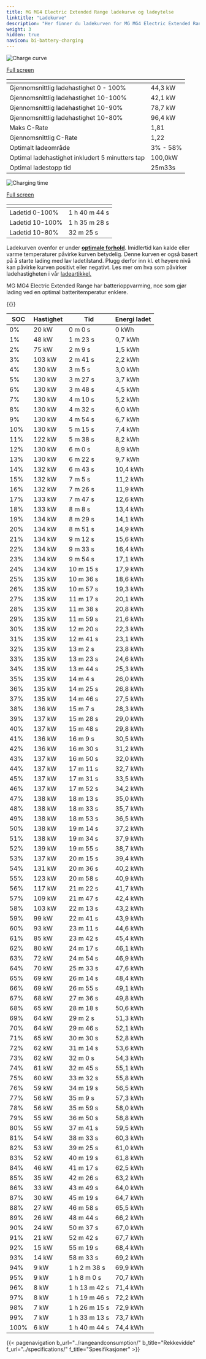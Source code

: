 ```yaml
---
title: MG MG4 Electric Extended Range ladekurve og ladeytelse
linktitle: "Ladekurve"
description: "Her finner du ladekurven for MG MG4 Electric Extended Range."
weight: 3
hidden: true
navicon: bi-battery-charging
---
```

<!-- markdownlint-disable MD033 -->
<!-- markdownlint-disable MD010 -->
<img src="/images/models/mg/mg4/mg4_electric_extended_range/chargingcurve.svg" alt="Charge curve" class="img-fluid">

[Full screen](/images/models/mg/mg4/mg4_electric_extended_range/chargingcurve.svg)


<div class="table-responsive">
<table class="table table-striped border">
	<thead>
		<tr>
			<th>
			</th>
			<th>
			</th>
		</tr>
	</thead>
	<tbody>
		<tr>
			<td>
				Gjennomsnittlig ladehastighet 0 - 100%
			</td>
			<td>
				44,3 kW
			</td>
		</tr>
		<tr>
			<td>
				Gjennomsnittlig ladehastighet 10-100%
			</td>
			<td>
				42,1 kW
			</td>
		</tr>
		<tr>
			<td>
				Gjennomsnittlig ladehastighet 10-90%
			</td>
			<td>
				78,7 kW
			</td>
		</tr>
		<tr>
			<td>
				Gjennomsnittlig ladehastighet 10-80%
			</td>
			<td>
				96,4 kW
			</td>
		</tr>
		<tr>
			<td>
				Maks C-Rate
			</td>
			<td>
				1,81
			</td>
		</tr>
		<tr>
			<td>
				Gjennomsnittlig C-Rate
			</td>
			<td>
				1,22
			</td>
		</tr>
		<tr>
			<td>
				Optimalt ladeområde
			</td>
			<td>
				3% - 58%
			</td>
		</tr>
		<tr>
			<td>
				Optimal ladehastighet inkludert 5 minutters tap
			</td>
			<td>
				100,0kW
			</td>
		</tr>
		<tr>
			<td>
				Optimal ladestopp tid
			</td>
			<td>
				25m33s
			</td>
		</tr>
	</tbody>
</table>
</div>
<img src="/images/models/mg/mg4/mg4_electric_extended_range/chargingtime.svg" alt="Charging time" class="img-fluid">

[Full screen](/images/models/mg/mg4/mg4_electric_extended_range/chargingtime.svg)
<div class="table-responsive">
<table class="table table-striped border">
	<thead>
		<tr>
			<th>
			</th>
			<th>
			</th>
		</tr>
	</thead>
	<tbody>
		<tr>
			<td>
				Ladetid 0-100%
			</td>
			<td>
				1 h 40 m 44 s
			</td>
		</tr>
		<tr>
			<td>
				Ladetid 10-100%
			</td>
			<td>
				1 h 35 m 28 s
			</td>
		</tr>
		<tr>
			<td>
				Ladetid 10-80%
			</td>
			<td>
				 32 m 25 s
			</td>
		</tr>
	</tbody>
</table>
</div>


Ladekurven ovenfor er under **[optimale forhold](../../../../../technology/battery/charging/#temperatur)**. Imidlertid kan kalde eller varme temperaturer påvirke kurven betydelig. Denne kurven er også basert på å starte lading med lav ladetilstand. Plugg derfor inn kl. et høyere nivå kan påvirke kurven positivt eller negativt. Les mer om hva som påvirker ladehastigheten i vår [ladeartikkel.](../../../../../technology/battery/charging/)


MG MG4 Electric Extended Range har batterioppvarming, noe som gjør lading ved en optimal batteritemperatur enklere.


{{<evkxdisplayaddarticle />}}
<div class="table-responsive">
<table class="table table-striped border">
	<thead>
		<tr>
			<th>
				SOC
			</th>
			<th>
				Hastighet
			</th>
			<th>
				Tid
			</th>
			<th>
				Energi ladet
			</th>
		</tr>
	</thead>
	<tbody>
		<tr>
			<td>
				0%
			</td>
			<td>
				20 kW
			</td>
			<td>
				 0 m 0 s
			</td>
			<td>
				0 kWh
			</td>
		</tr>
		<tr>
			<td>
				1%
			</td>
			<td>
				48 kW
			</td>
			<td>
				 1 m 23 s
			</td>
			<td>
				0,7 kWh
			</td>
		</tr>
		<tr>
			<td>
				2%
			</td>
			<td>
				75 kW
			</td>
			<td>
				 2 m 9 s
			</td>
			<td>
				1,5 kWh
			</td>
		</tr>
		<tr>
			<td>
				3%
			</td>
			<td>
				103 kW
			</td>
			<td>
				 2 m 41 s
			</td>
			<td>
				2,2 kWh
			</td>
		</tr>
		<tr>
			<td>
				4%
			</td>
			<td>
				130 kW
			</td>
			<td>
				 3 m 5 s
			</td>
			<td>
				3,0 kWh
			</td>
		</tr>
		<tr>
			<td>
				5%
			</td>
			<td>
				130 kW
			</td>
			<td>
				 3 m 27 s
			</td>
			<td>
				3,7 kWh
			</td>
		</tr>
		<tr>
			<td>
				6%
			</td>
			<td>
				130 kW
			</td>
			<td>
				 3 m 48 s
			</td>
			<td>
				4,5 kWh
			</td>
		</tr>
		<tr>
			<td>
				7%
			</td>
			<td>
				130 kW
			</td>
			<td>
				 4 m 10 s
			</td>
			<td>
				5,2 kWh
			</td>
		</tr>
		<tr>
			<td>
				8%
			</td>
			<td>
				130 kW
			</td>
			<td>
				 4 m 32 s
			</td>
			<td>
				6,0 kWh
			</td>
		</tr>
		<tr>
			<td>
				9%
			</td>
			<td>
				130 kW
			</td>
			<td>
				 4 m 54 s
			</td>
			<td>
				6,7 kWh
			</td>
		</tr>
		<tr>
			<td>
				10%
			</td>
			<td>
				130 kW
			</td>
			<td>
				 5 m 15 s
			</td>
			<td>
				7,4 kWh
			</td>
		</tr>
		<tr>
			<td>
				11%
			</td>
			<td>
				122 kW
			</td>
			<td>
				 5 m 38 s
			</td>
			<td>
				8,2 kWh
			</td>
		</tr>
		<tr>
			<td>
				12%
			</td>
			<td>
				130 kW
			</td>
			<td>
				 6 m 0 s
			</td>
			<td>
				8,9 kWh
			</td>
		</tr>
		<tr>
			<td>
				13%
			</td>
			<td>
				130 kW
			</td>
			<td>
				 6 m 22 s
			</td>
			<td>
				9,7 kWh
			</td>
		</tr>
		<tr>
			<td>
				14%
			</td>
			<td>
				132 kW
			</td>
			<td>
				 6 m 43 s
			</td>
			<td>
				10,4 kWh
			</td>
		</tr>
		<tr>
			<td>
				15%
			</td>
			<td>
				132 kW
			</td>
			<td>
				 7 m 5 s
			</td>
			<td>
				11,2 kWh
			</td>
		</tr>
		<tr>
			<td>
				16%
			</td>
			<td>
				132 kW
			</td>
			<td>
				 7 m 26 s
			</td>
			<td>
				11,9 kWh
			</td>
		</tr>
		<tr>
			<td>
				17%
			</td>
			<td>
				133 kW
			</td>
			<td>
				 7 m 47 s
			</td>
			<td>
				12,6 kWh
			</td>
		</tr>
		<tr>
			<td>
				18%
			</td>
			<td>
				133 kW
			</td>
			<td>
				 8 m 8 s
			</td>
			<td>
				13,4 kWh
			</td>
		</tr>
		<tr>
			<td>
				19%
			</td>
			<td>
				134 kW
			</td>
			<td>
				 8 m 29 s
			</td>
			<td>
				14,1 kWh
			</td>
		</tr>
		<tr>
			<td>
				20%
			</td>
			<td>
				134 kW
			</td>
			<td>
				 8 m 51 s
			</td>
			<td>
				14,9 kWh
			</td>
		</tr>
		<tr>
			<td>
				21%
			</td>
			<td>
				134 kW
			</td>
			<td>
				 9 m 12 s
			</td>
			<td>
				15,6 kWh
			</td>
		</tr>
		<tr>
			<td>
				22%
			</td>
			<td>
				134 kW
			</td>
			<td>
				 9 m 33 s
			</td>
			<td>
				16,4 kWh
			</td>
		</tr>
		<tr>
			<td>
				23%
			</td>
			<td>
				134 kW
			</td>
			<td>
				 9 m 54 s
			</td>
			<td>
				17,1 kWh
			</td>
		</tr>
		<tr>
			<td>
				24%
			</td>
			<td>
				134 kW
			</td>
			<td>
				 10 m 15 s
			</td>
			<td>
				17,9 kWh
			</td>
		</tr>
		<tr>
			<td>
				25%
			</td>
			<td>
				135 kW
			</td>
			<td>
				 10 m 36 s
			</td>
			<td>
				18,6 kWh
			</td>
		</tr>
		<tr>
			<td>
				26%
			</td>
			<td>
				135 kW
			</td>
			<td>
				 10 m 57 s
			</td>
			<td>
				19,3 kWh
			</td>
		</tr>
		<tr>
			<td>
				27%
			</td>
			<td>
				135 kW
			</td>
			<td>
				 11 m 17 s
			</td>
			<td>
				20,1 kWh
			</td>
		</tr>
		<tr>
			<td>
				28%
			</td>
			<td>
				135 kW
			</td>
			<td>
				 11 m 38 s
			</td>
			<td>
				20,8 kWh
			</td>
		</tr>
		<tr>
			<td>
				29%
			</td>
			<td>
				135 kW
			</td>
			<td>
				 11 m 59 s
			</td>
			<td>
				21,6 kWh
			</td>
		</tr>
		<tr>
			<td>
				30%
			</td>
			<td>
				135 kW
			</td>
			<td>
				 12 m 20 s
			</td>
			<td>
				22,3 kWh
			</td>
		</tr>
		<tr>
			<td>
				31%
			</td>
			<td>
				135 kW
			</td>
			<td>
				 12 m 41 s
			</td>
			<td>
				23,1 kWh
			</td>
		</tr>
		<tr>
			<td>
				32%
			</td>
			<td>
				135 kW
			</td>
			<td>
				 13 m 2 s
			</td>
			<td>
				23,8 kWh
			</td>
		</tr>
		<tr>
			<td>
				33%
			</td>
			<td>
				135 kW
			</td>
			<td>
				 13 m 23 s
			</td>
			<td>
				24,6 kWh
			</td>
		</tr>
		<tr>
			<td>
				34%
			</td>
			<td>
				135 kW
			</td>
			<td>
				 13 m 44 s
			</td>
			<td>
				25,3 kWh
			</td>
		</tr>
		<tr>
			<td>
				35%
			</td>
			<td>
				135 kW
			</td>
			<td>
				 14 m 4 s
			</td>
			<td>
				26,0 kWh
			</td>
		</tr>
		<tr>
			<td>
				36%
			</td>
			<td>
				135 kW
			</td>
			<td>
				 14 m 25 s
			</td>
			<td>
				26,8 kWh
			</td>
		</tr>
		<tr>
			<td>
				37%
			</td>
			<td>
				135 kW
			</td>
			<td>
				 14 m 46 s
			</td>
			<td>
				27,5 kWh
			</td>
		</tr>
		<tr>
			<td>
				38%
			</td>
			<td>
				136 kW
			</td>
			<td>
				 15 m 7 s
			</td>
			<td>
				28,3 kWh
			</td>
		</tr>
		<tr>
			<td>
				39%
			</td>
			<td>
				137 kW
			</td>
			<td>
				 15 m 28 s
			</td>
			<td>
				29,0 kWh
			</td>
		</tr>
		<tr>
			<td>
				40%
			</td>
			<td>
				137 kW
			</td>
			<td>
				 15 m 48 s
			</td>
			<td>
				29,8 kWh
			</td>
		</tr>
		<tr>
			<td>
				41%
			</td>
			<td>
				136 kW
			</td>
			<td>
				 16 m 9 s
			</td>
			<td>
				30,5 kWh
			</td>
		</tr>
		<tr>
			<td>
				42%
			</td>
			<td>
				136 kW
			</td>
			<td>
				 16 m 30 s
			</td>
			<td>
				31,2 kWh
			</td>
		</tr>
		<tr>
			<td>
				43%
			</td>
			<td>
				137 kW
			</td>
			<td>
				 16 m 50 s
			</td>
			<td>
				32,0 kWh
			</td>
		</tr>
		<tr>
			<td>
				44%
			</td>
			<td>
				137 kW
			</td>
			<td>
				 17 m 11 s
			</td>
			<td>
				32,7 kWh
			</td>
		</tr>
		<tr>
			<td>
				45%
			</td>
			<td>
				137 kW
			</td>
			<td>
				 17 m 31 s
			</td>
			<td>
				33,5 kWh
			</td>
		</tr>
		<tr>
			<td>
				46%
			</td>
			<td>
				137 kW
			</td>
			<td>
				 17 m 52 s
			</td>
			<td>
				34,2 kWh
			</td>
		</tr>
		<tr>
			<td>
				47%
			</td>
			<td>
				138 kW
			</td>
			<td>
				 18 m 13 s
			</td>
			<td>
				35,0 kWh
			</td>
		</tr>
		<tr>
			<td>
				48%
			</td>
			<td>
				138 kW
			</td>
			<td>
				 18 m 33 s
			</td>
			<td>
				35,7 kWh
			</td>
		</tr>
		<tr>
			<td>
				49%
			</td>
			<td>
				138 kW
			</td>
			<td>
				 18 m 53 s
			</td>
			<td>
				36,5 kWh
			</td>
		</tr>
		<tr>
			<td>
				50%
			</td>
			<td>
				138 kW
			</td>
			<td>
				 19 m 14 s
			</td>
			<td>
				37,2 kWh
			</td>
		</tr>
		<tr>
			<td>
				51%
			</td>
			<td>
				138 kW
			</td>
			<td>
				 19 m 34 s
			</td>
			<td>
				37,9 kWh
			</td>
		</tr>
		<tr>
			<td>
				52%
			</td>
			<td>
				139 kW
			</td>
			<td>
				 19 m 55 s
			</td>
			<td>
				38,7 kWh
			</td>
		</tr>
		<tr>
			<td>
				53%
			</td>
			<td>
				137 kW
			</td>
			<td>
				 20 m 15 s
			</td>
			<td>
				39,4 kWh
			</td>
		</tr>
		<tr>
			<td>
				54%
			</td>
			<td>
				131 kW
			</td>
			<td>
				 20 m 36 s
			</td>
			<td>
				40,2 kWh
			</td>
		</tr>
		<tr>
			<td>
				55%
			</td>
			<td>
				123 kW
			</td>
			<td>
				 20 m 58 s
			</td>
			<td>
				40,9 kWh
			</td>
		</tr>
		<tr>
			<td>
				56%
			</td>
			<td>
				117 kW
			</td>
			<td>
				 21 m 22 s
			</td>
			<td>
				41,7 kWh
			</td>
		</tr>
		<tr>
			<td>
				57%
			</td>
			<td>
				109 kW
			</td>
			<td>
				 21 m 47 s
			</td>
			<td>
				42,4 kWh
			</td>
		</tr>
		<tr>
			<td>
				58%
			</td>
			<td>
				103 kW
			</td>
			<td>
				 22 m 13 s
			</td>
			<td>
				43,2 kWh
			</td>
		</tr>
		<tr>
			<td>
				59%
			</td>
			<td>
				99 kW
			</td>
			<td>
				 22 m 41 s
			</td>
			<td>
				43,9 kWh
			</td>
		</tr>
		<tr>
			<td>
				60%
			</td>
			<td>
				93 kW
			</td>
			<td>
				 23 m 11 s
			</td>
			<td>
				44,6 kWh
			</td>
		</tr>
		<tr>
			<td>
				61%
			</td>
			<td>
				85 kW
			</td>
			<td>
				 23 m 42 s
			</td>
			<td>
				45,4 kWh
			</td>
		</tr>
		<tr>
			<td>
				62%
			</td>
			<td>
				80 kW
			</td>
			<td>
				 24 m 17 s
			</td>
			<td>
				46,1 kWh
			</td>
		</tr>
		<tr>
			<td>
				63%
			</td>
			<td>
				72 kW
			</td>
			<td>
				 24 m 54 s
			</td>
			<td>
				46,9 kWh
			</td>
		</tr>
		<tr>
			<td>
				64%
			</td>
			<td>
				70 kW
			</td>
			<td>
				 25 m 33 s
			</td>
			<td>
				47,6 kWh
			</td>
		</tr>
		<tr>
			<td>
				65%
			</td>
			<td>
				69 kW
			</td>
			<td>
				 26 m 14 s
			</td>
			<td>
				48,4 kWh
			</td>
		</tr>
		<tr>
			<td>
				66%
			</td>
			<td>
				69 kW
			</td>
			<td>
				 26 m 55 s
			</td>
			<td>
				49,1 kWh
			</td>
		</tr>
		<tr>
			<td>
				67%
			</td>
			<td>
				68 kW
			</td>
			<td>
				 27 m 36 s
			</td>
			<td>
				49,8 kWh
			</td>
		</tr>
		<tr>
			<td>
				68%
			</td>
			<td>
				65 kW
			</td>
			<td>
				 28 m 18 s
			</td>
			<td>
				50,6 kWh
			</td>
		</tr>
		<tr>
			<td>
				69%
			</td>
			<td>
				64 kW
			</td>
			<td>
				 29 m 2 s
			</td>
			<td>
				51,3 kWh
			</td>
		</tr>
		<tr>
			<td>
				70%
			</td>
			<td>
				64 kW
			</td>
			<td>
				 29 m 46 s
			</td>
			<td>
				52,1 kWh
			</td>
		</tr>
		<tr>
			<td>
				71%
			</td>
			<td>
				65 kW
			</td>
			<td>
				 30 m 30 s
			</td>
			<td>
				52,8 kWh
			</td>
		</tr>
		<tr>
			<td>
				72%
			</td>
			<td>
				62 kW
			</td>
			<td>
				 31 m 14 s
			</td>
			<td>
				53,6 kWh
			</td>
		</tr>
		<tr>
			<td>
				73%
			</td>
			<td>
				62 kW
			</td>
			<td>
				 32 m 0 s
			</td>
			<td>
				54,3 kWh
			</td>
		</tr>
		<tr>
			<td>
				74%
			</td>
			<td>
				61 kW
			</td>
			<td>
				 32 m 45 s
			</td>
			<td>
				55,1 kWh
			</td>
		</tr>
		<tr>
			<td>
				75%
			</td>
			<td>
				60 kW
			</td>
			<td>
				 33 m 32 s
			</td>
			<td>
				55,8 kWh
			</td>
		</tr>
		<tr>
			<td>
				76%
			</td>
			<td>
				59 kW
			</td>
			<td>
				 34 m 19 s
			</td>
			<td>
				56,5 kWh
			</td>
		</tr>
		<tr>
			<td>
				77%
			</td>
			<td>
				56 kW
			</td>
			<td>
				 35 m 9 s
			</td>
			<td>
				57,3 kWh
			</td>
		</tr>
		<tr>
			<td>
				78%
			</td>
			<td>
				56 kW
			</td>
			<td>
				 35 m 59 s
			</td>
			<td>
				58,0 kWh
			</td>
		</tr>
		<tr>
			<td>
				79%
			</td>
			<td>
				55 kW
			</td>
			<td>
				 36 m 50 s
			</td>
			<td>
				58,8 kWh
			</td>
		</tr>
		<tr>
			<td>
				80%
			</td>
			<td>
				55 kW
			</td>
			<td>
				 37 m 41 s
			</td>
			<td>
				59,5 kWh
			</td>
		</tr>
		<tr>
			<td>
				81%
			</td>
			<td>
				54 kW
			</td>
			<td>
				 38 m 33 s
			</td>
			<td>
				60,3 kWh
			</td>
		</tr>
		<tr>
			<td>
				82%
			</td>
			<td>
				53 kW
			</td>
			<td>
				 39 m 25 s
			</td>
			<td>
				61,0 kWh
			</td>
		</tr>
		<tr>
			<td>
				83%
			</td>
			<td>
				52 kW
			</td>
			<td>
				 40 m 19 s
			</td>
			<td>
				61,8 kWh
			</td>
		</tr>
		<tr>
			<td>
				84%
			</td>
			<td>
				46 kW
			</td>
			<td>
				 41 m 17 s
			</td>
			<td>
				62,5 kWh
			</td>
		</tr>
		<tr>
			<td>
				85%
			</td>
			<td>
				35 kW
			</td>
			<td>
				 42 m 26 s
			</td>
			<td>
				63,2 kWh
			</td>
		</tr>
		<tr>
			<td>
				86%
			</td>
			<td>
				33 kW
			</td>
			<td>
				 43 m 49 s
			</td>
			<td>
				64,0 kWh
			</td>
		</tr>
		<tr>
			<td>
				87%
			</td>
			<td>
				30 kW
			</td>
			<td>
				 45 m 19 s
			</td>
			<td>
				64,7 kWh
			</td>
		</tr>
		<tr>
			<td>
				88%
			</td>
			<td>
				27 kW
			</td>
			<td>
				 46 m 58 s
			</td>
			<td>
				65,5 kWh
			</td>
		</tr>
		<tr>
			<td>
				89%
			</td>
			<td>
				26 kW
			</td>
			<td>
				 48 m 44 s
			</td>
			<td>
				66,2 kWh
			</td>
		</tr>
		<tr>
			<td>
				90%
			</td>
			<td>
				24 kW
			</td>
			<td>
				 50 m 37 s
			</td>
			<td>
				67,0 kWh
			</td>
		</tr>
		<tr>
			<td>
				91%
			</td>
			<td>
				21 kW
			</td>
			<td>
				 52 m 42 s
			</td>
			<td>
				67,7 kWh
			</td>
		</tr>
		<tr>
			<td>
				92%
			</td>
			<td>
				15 kW
			</td>
			<td>
				 55 m 19 s
			</td>
			<td>
				68,4 kWh
			</td>
		</tr>
		<tr>
			<td>
				93%
			</td>
			<td>
				14 kW
			</td>
			<td>
				 58 m 33 s
			</td>
			<td>
				69,2 kWh
			</td>
		</tr>
		<tr>
			<td>
				94%
			</td>
			<td>
				9 kW
			</td>
			<td>
				1 h 2 m 38 s
			</td>
			<td>
				69,9 kWh
			</td>
		</tr>
		<tr>
			<td>
				95%
			</td>
			<td>
				9 kW
			</td>
			<td>
				1 h 8 m 0 s
			</td>
			<td>
				70,7 kWh
			</td>
		</tr>
		<tr>
			<td>
				96%
			</td>
			<td>
				8 kW
			</td>
			<td>
				1 h 13 m 42 s
			</td>
			<td>
				71,4 kWh
			</td>
		</tr>
		<tr>
			<td>
				97%
			</td>
			<td>
				8 kW
			</td>
			<td>
				1 h 19 m 46 s
			</td>
			<td>
				72,2 kWh
			</td>
		</tr>
		<tr>
			<td>
				98%
			</td>
			<td>
				7 kW
			</td>
			<td>
				1 h 26 m 15 s
			</td>
			<td>
				72,9 kWh
			</td>
		</tr>
		<tr>
			<td>
				99%
			</td>
			<td>
				7 kW
			</td>
			<td>
				1 h 33 m 13 s
			</td>
			<td>
				73,7 kWh
			</td>
		</tr>
		<tr>
			<td>
				100%
			</td>
			<td>
				6 kW
			</td>
			<td>
				1 h 40 m 44 s
			</td>
			<td>
				74,4 kWh
			</td>
		</tr>
	</tbody>
</table>
</div>


{{< pagenavigation b_url="../rangeandconsumption/" b_title="Rekkevidde" f_url="../specifications/" f_title="Spesifikasjoner" >}}
